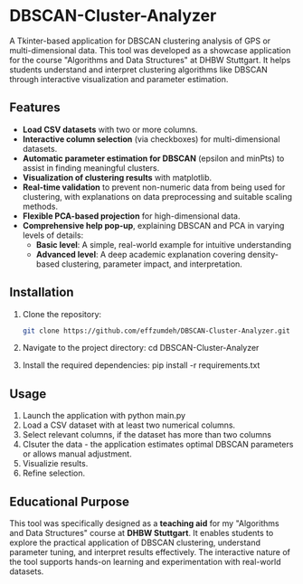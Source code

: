 # DBSCAN-Cluster-Analyzer

A Tkinter-based application for DBSCAN clustering analysis of GPS or multi-dimensional data. This tool was developed as a showcase application for the course "Algorithms and Data Structures" at DHBW Stuttgart. It helps students understand and interpret clustering algorithms like DBSCAN through interactive visualization and parameter estimation.

## Features

- **Load CSV datasets** with two or more columns.
- **Interactive column selection** (via checkboxes) for multi-dimensional datasets.
- **Automatic parameter estimation for DBSCAN** (epsilon and minPts) to assist in finding meaningful clusters.
- **Visualization of clustering results** with matplotlib.
- **Real-time validation** to prevent non-numeric data from being used for clustering, with explanations on data preprocessing and suitable scaling methods.
- **Flexible PCA-based projection** for high-dimensional data.
- **Comprehensive help pop-up**, explaining DBSCAN and PCA in varying levels of details:
   - **Basic level**: A simple, real-world example for intuitive understanding
   - **Advanced level**: A deep academic explanation covering density-based clustering, parameter impact, and interpretation.

## Installation

1. Clone the repository:
   ```bash
   git clone https://github.com/effzumdeh/DBSCAN-Cluster-Analyzer.git

2. Navigate to the project directory:
    cd DBSCAN-Cluster-Analyzer

3. Install the required dependencies:
    pip install -r requirements.txt


## Usage
1. Launch the application with python main.py
2. Load a CSV dataset with at least two numerical columns.
3. Select relevant columns, if the dataset has more than two columns
4. Clsuter the data - the application estimates optimal DBSCAN parameters or allows manual adjustment.
5. Visualizie results.
6. Refine selection.

## Educational Purpose

This tool was specifically designed as a **teaching aid** for my "Algorithms and Data Structures" course at **DHBW Stuttgart**. It enables students to explore the practical application of DBSCAN clustering, understand parameter tuning, and interpret results effectively. The interactive nature of the tool supports hands-on learning and experimentation with real-world datasets.
